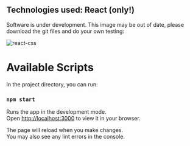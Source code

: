 ## Technologies used: React (only!)

Software is under development. This image may be out of date, please download the git files and do your own testing:

![react-css](src/react-css.png)

# Available Scripts

In the project directory, you can run:

### `npm start`

Runs the app in the development mode.\
Open [http://localhost:3000](http://localhost:3000) to view it in your browser.

The page will reload when you make changes.\
You may also see any lint errors in the console.
